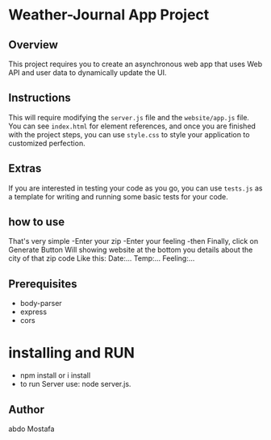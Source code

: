 # Weather-Journal App Project

## Overview
This project requires you to create an asynchronous web app that uses Web API and user data to dynamically update the UI. 

## Instructions
This will require modifying the `server.js` file and the `website/app.js` file. You can see `index.html` for element references, and once you are finished with the project steps, you can use `style.css` to style your application to customized perfection.

## Extras
If you are interested in testing your code as you go, you can use `tests.js` as a template for writing and running some basic tests for your code.

## how to use
That's very simple
-Enter your zip
-Enter your feeling
-then Finally, click on Generate Button
Will showing website at the bottom you details about the city of that zip code Like this:
Date:...
Temp:...
Feeling:...

## Prerequisites
- body-parser
- express
- cors
# installing and RUN
- npm install or i install
- to run Server use: node server.js.

## Author
abdo Mostafa